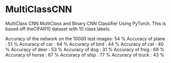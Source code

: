 # MultiClassCNN
MultiClass CNN 
MultiClass and Binary CNN Classifier Using PyTorch. This is based off theCIFAR10 dataset with 10 class labels. 


Accuracy of the network on the 10000 test images: 54 %
Accuracy of plane : 51 %
Accuracy of   car : 64 %
Accuracy of  bird : 44 %
Accuracy of   cat : 40 %
Accuracy of  deer : 53 %
Accuracy of   dog : 31 %
Accuracy of  frog : 68 %
Accuracy of horse : 67 %
Accuracy of  ship : 77 %
Accuracy of truck : 43 %
